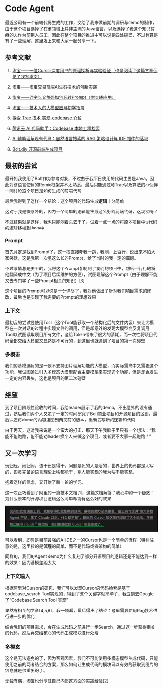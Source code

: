 # Code Agent

最近公司有一个前端代码生成的工作，交给了我来做前期的调研与demo的制作，由于整个项目选择了在该领域上并非主流的Java语言，以及选择了我这个知识贫瘠的人作为前期人员工，因此在整个项目的推进中可以说是四处碰壁，不过也算是有了一些理解，这里发上来和大家一起分享一下。

## 参考文献

1. [淘宝——一位Cursor深度用户的原理探析与实验验证（也是阅读了这篇文章促使了我写本文）](https://mp.weixin.qq.com/s/bT-R9oXvfO5wqRT8I2u_sQ)

2. [淘宝——淘宝交易前端AI生码技术的创新实践](https://mp.weixin.qq.com/s/RBIlsqdkN7CNDuGWxhoxGQ)

3. [淘宝——万字长文解码如何玩转Prompt（附实践应用）](https://mp.weixin.qq.com/s/ad6y-pCe1_PV7iNA7Uh1bg)

4. [淘宝——技术人的大模型应用初学指南](https://mp.weixin.qq.com/s/NeR1yPdmK6Z1hZVLRSgxrQ)

5. [探索 Trae 技术 实现-codebase 介绍](https://juejin.cn/post/7495199832749244425)

6. [腾讯云 AI 代码助手：Codebase 本地工程检索](https://www.cnblogs.com/txycsig/p/18752163)

7. [AI 辅助理解现有代码：自然语言搜索的 RAG 策略设计与 IDE 插件的落地](https://www.phodal.com/blog/ai-assistant-understanding-codebase/)

8. [Bolt.diy 开源前端生成项目](https://github.com/stackblitz-labs/bolt.diy) 

## 最初的尝试

最开始我使用了Bolt作为参考对象，不过由于我平日使用的代码主要是Java，因此对该语言使用的Remix框架并不太熟悉，最后只能通过和Trae以及算法的小伙伴一同讨论这个项目是如何生成的前端代码

最后我得到了这样一个结论：这个项目的代码生成**逻辑**十分简单

这对于我是很意外的，因为一个简单的逻辑能生成这么好的前端代码，这现实吗？

不过结果就是这样，我也只能闷着头去干了，试着一点一点的将原本项目中ts代码的逻辑移植到Java中

### Prompt

首先肯定是找到Prompt了，这一找直接吓我一跳，我测，上百行，说出来不怕大家笑话，这是我第一次见这么长的Prompt，给了当时的我一定的震撼。

不过事情总是要干的，我将这个Prompt复制到了我们的项目中，然后一行行的将他翻译成中文（为了项目后续维护的方便），试图理解这个Prompt（由于理解不能又去专门学了一些Prompt相关的知识）\[3]

这个项目的Prompt可以说是十分详尽了，我对他做出了针对我们项目需求的修改，最后也是实现了我需要的Prompt的理想效果

### 上下文

最初我的尝试是使用Tool（这个Tool能获取一个结构化后的文件内容）来让大模型在一次对话的过程中实现文件的调用，但是却意外的发现大模型会反复调用Tool以试图读取项目所有文件，这给Token带来了很大的消耗，而一次性将项目代码全部交给大模型又显然是不可行的，到这里也就遇到了项目的第一次碰壁

### 多模态

我们的基模选用的是一款不支持图片理解功能的大模型，而实际需求中又需要这个功能，我试图通过引入多模态大模型配合主要模型来实现这个功能，但是却会发生一定的内容丢失，这也是项目的第二次碰壁

## 绝望

到了项目阶段性验收的时间，我给leader展示了我的demo，不出意外的没有通过，然后我们两个人又花了一定的时间研究了Bolt商业项目和开源项目的区别，最后决定将demo的内容退回到两天前的版本，重新去写新的逻辑和代码

白干两天，这对我来说是一个蛮大的打击，那天下午我脑子里只有一个想法：“我能不能跑路，能不能劝leader换个人来做这个项目，或者要不大家一起跑路？”

## 又一次学习

玩归玩，闹归闹，该干还是得干，问题是死的人是活的，世界上的代码都是人写的，图灵完备的语言理论上啥都能干，别人能实现的我为啥不能实现。

抱着这样的信念，又开始了新一轮的学习。

这一次正巧看到了阿里的一篇技术文档\[1]，这篇文档解答了我心中的一个疑惑：为什么原本的开源项目逻辑这么简单却能有这么好的效果

![image.png](https://raw.githubusercontent.com/CoteNite/Blog_img/master/blogImg/20250821113309.png)

可以看到，即时是目前最强的AI IDE之一的Cursor也是一个简单的流程（特别注意的是，这里指的是**流程**的简单，而不是代码或者架构的简单）

同样的，我们的Agent demo为什么复刻了部分开源项目的逻辑还是不能达到一样的效果：因为基模差距太大

### 上下文输入

根据阿里对Cursor的研究，我们可以发现Cursor的代码检索是基于codebase_search Tool实现的，得到了这个关键字就简单了，我立刻去Google了“Codebase Search Tool 实现”

果然有相关的文章\[4,5,6]，我一顿看，最后得出了结论：这里需要使用Rag技术进行进一步的优化

结合我们的项目需求，会在生成代码之前进行一步Search，通过这一步获得相关的代码，然后再交给核心的代码生成模块进行处理

### 多模态

这个是无法避免的了，因为客观因素，我们不可能使用多模态模型生成代码，只能使用之前的两者结合的方案，那么如何让生成代码的模块可以有效的获取到图片的信息就是很重要的了。

无独有偶，淘宝也分享过自己内部这方面的实践经验\[2]

